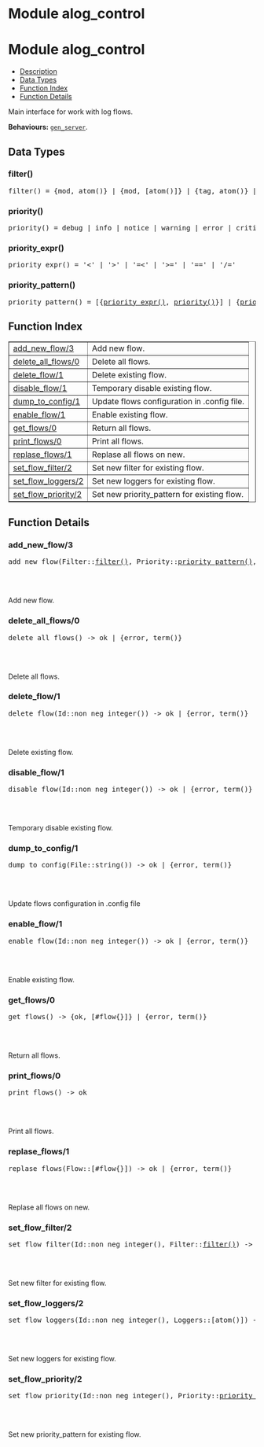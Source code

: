 Module alog_control
===================


<h1>Module alog_control</h1>

* [Description](#description)
* [Data Types](#types)
* [Function Index](#index)
* [Function Details](#functions)



Main interface for work with log flows.



__Behaviours:__ [`gen_server`](gen_server.md).


<h2><a name="types">Data Types</a></h2>





<h3 class="typedecl"><a name="type-filter">filter()</a></h3>




<pre>filter() = {mod, atom()} | {mod, [atom()]} | {tag, atom()} | {tag, [atom()]} | {app, atom()}</pre>



<h3 class="typedecl"><a name="type-priority">priority()</a></h3>




<pre>priority() = debug | info | notice | warning | error | critical | alert | emergency | integer()</pre>



<h3 class="typedecl"><a name="type-priority_expr">priority_expr()</a></h3>




<pre>priority_expr() = '&lt;' | '&gt;' | '=&lt;' | '&gt;=' | '==' | '/='</pre>



<h3 class="typedecl"><a name="type-priority_pattern">priority_pattern()</a></h3>




<pre>priority_pattern() = [{<a href="#type-priority_expr">priority_expr()</a>, <a href="#type-priority">priority()</a>}] | {<a href="#type-priority_expr">priority_expr()</a>, <a href="#type-priority">priority()</a>} | <a href="#type-priority">priority()</a></pre>


<h2><a name="index">Function Index</a></h2>



<table width="100%" border="1" cellspacing="0" cellpadding="2" summary="function index"><tr><td valign="top"><a href="#add_new_flow-3">add_new_flow/3</a></td><td>Add new flow.</td></tr><tr><td valign="top"><a href="#delete_all_flows-0">delete_all_flows/0</a></td><td>Delete all flows.</td></tr><tr><td valign="top"><a href="#delete_flow-1">delete_flow/1</a></td><td>Delete existing flow.</td></tr><tr><td valign="top"><a href="#disable_flow-1">disable_flow/1</a></td><td>Temporary disable existing flow.</td></tr><tr><td valign="top"><a href="#dump_to_config-1">dump_to_config/1</a></td><td>Update flows configuration in .config file.</td></tr><tr><td valign="top"><a href="#enable_flow-1">enable_flow/1</a></td><td>Enable existing flow.</td></tr><tr><td valign="top"><a href="#get_flows-0">get_flows/0</a></td><td>Return all flows.</td></tr><tr><td valign="top"><a href="#print_flows-0">print_flows/0</a></td><td>Print all flows.</td></tr><tr><td valign="top"><a href="#replase_flows-1">replase_flows/1</a></td><td>Replase all flows on new.</td></tr><tr><td valign="top"><a href="#set_flow_filter-2">set_flow_filter/2</a></td><td>Set new filter for existing flow.</td></tr><tr><td valign="top"><a href="#set_flow_loggers-2">set_flow_loggers/2</a></td><td>Set new loggers for existing flow.</td></tr><tr><td valign="top"><a href="#set_flow_priority-2">set_flow_priority/2</a></td><td>Set new priority_pattern for existing flow.</td></tr></table>




<h2><a name="functions">Function Details</a></h2>


<a name="add_new_flow-3"></a>

<h3>add_new_flow/3</h3>





<pre>add_new_flow(Filter::<a href="#type-filter">filter()</a>, Priority::<a href="#type-priority_pattern">priority_pattern()</a>, Loggers::[atom()]) -> ok | {error, term()}</pre>
<br></br>




Add new flow.<a name="delete_all_flows-0"></a>

<h3>delete_all_flows/0</h3>





<pre>delete_all_flows() -> ok | {error, term()}</pre>
<br></br>




Delete all flows.<a name="delete_flow-1"></a>

<h3>delete_flow/1</h3>





<pre>delete_flow(Id::non_neg_integer()) -> ok | {error, term()}</pre>
<br></br>




Delete existing flow.<a name="disable_flow-1"></a>

<h3>disable_flow/1</h3>





<pre>disable_flow(Id::non_neg_integer()) -> ok | {error, term()}</pre>
<br></br>




Temporary disable existing flow.<a name="dump_to_config-1"></a>

<h3>dump_to_config/1</h3>





<pre>dump_to_config(File::string()) -> ok | {error, term()}</pre>
<br></br>




Update flows configuration in .config file<a name="enable_flow-1"></a>

<h3>enable_flow/1</h3>





<pre>enable_flow(Id::non_neg_integer()) -> ok | {error, term()}</pre>
<br></br>




Enable existing flow.<a name="get_flows-0"></a>

<h3>get_flows/0</h3>





<pre>get_flows() -> {ok, [#flow{}]} | {error, term()}</pre>
<br></br>




Return all flows.<a name="print_flows-0"></a>

<h3>print_flows/0</h3>





<pre>print_flows() -> ok</pre>
<br></br>




Print all flows.<a name="replase_flows-1"></a>

<h3>replase_flows/1</h3>





<pre>replase_flows(Flow::[#flow{}]) -> ok | {error, term()}</pre>
<br></br>




Replase all flows on new.<a name="set_flow_filter-2"></a>

<h3>set_flow_filter/2</h3>





<pre>set_flow_filter(Id::non_neg_integer(), Filter::<a href="#type-filter">filter()</a>) -> ok | {error, term()}</pre>
<br></br>




Set new filter for existing flow.<a name="set_flow_loggers-2"></a>

<h3>set_flow_loggers/2</h3>





<pre>set_flow_loggers(Id::non_neg_integer(), Loggers::[atom()]) -> ok | {error, term()}</pre>
<br></br>




Set new loggers for existing flow.<a name="set_flow_priority-2"></a>

<h3>set_flow_priority/2</h3>





<pre>set_flow_priority(Id::non_neg_integer(), Priority::<a href="#type-priority_pattern">priority_pattern()</a>) -> ok | {error, term()}</pre>
<br></br>




Set new priority_pattern for existing flow.
